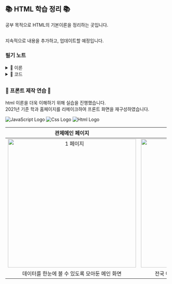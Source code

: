 <h2> 📚 HTML 학습 정리 📚 </h2>

공부 목적으로 HTML의 기본이론을 정리하는 곳입니다. </br>

<h2></h2>
지속적으로 내용을 추가하고, 업데이트할 예정입니다.
</br>
<h3>필기 노트</h3>
<details>
<summary>📝 이론 </summary>
<div markdown="1">

- [웹 이란?](https://www.notion.so/HTML-10fd543baaca8092abfce849992aa45b?pvs=4)
- [HTML5](https://www.notion.so/HTML-10fd543baaca80f8ab66f76f8d67ed73?pvs=4)
- [태그 란?](https://www.notion.so/10fd543baaca80b0a01ce67e6db34188?pvs=4)
- [레이아웃 이란?]
</div>
</details>

<details>
<summary>📝 코드</summary>
<div markdown="1">

- [특수문자와 아스키코드]
- [텍스트 코드]
- [목록(표) 코드]
- [img와 mp 코드]

</div>
</details>

<h2></h2>

<h3> 📝 프론트 제작 연습 📝 </h3>
html 이론을 더욱 이해하기 위해 실습을 진행했습니다. </br>
2021년 기준 학과 홈페이지를 리메이크하여 프론트 화면을 재구성하였습니다.

<p></p>

![JavaScript Logo](https://img.shields.io/badge/JavaScript-F7DF1E?style=for-the-badge&logo=JavaScript&logoColor=white)
![Css Logo](https://img.shields.io/badge/Css-6DB33F?style=for-the-badge&logo=Css&logoColor=61DAFB)
![Html Logo](https://img.shields.io/badge/Html-777BB4?style=for-the-badge&logo=amazon-html&logoColor=white)

| 관제메인 페이지 | 보호구역 페이지 |
|:--------:|:--------:|
| <img src="https://github.com/user-attachments/assets/b1e8086d-d9da-4ff1-bead-2782452e14e2" alt="1 페이지" width="400" /> | <img src="https://github.com/user-attachments/assets/133661d3-7d5b-4f24-8820-df6aa5d8ed82" alt="2 페이지" width="400" /> | 
| 데이터를 한눈에 볼 수 있도록 모아둔 메인 화면 | 전국 어린이, 노인, 장애인 보호구역 데이터 제공 |
